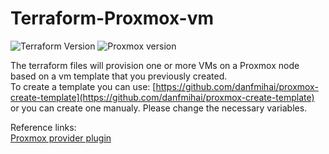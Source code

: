 # Terraform-Proxmox-vm 

![Terraform Version](https://img.shields.io/badge/Terraform-0.12.26-brightgreen.svg) ![Proxmox version](https://img.shields.io/badge/Proxmox-6.1-brightgreen.svg)

The terraform files will provision one or more VMs on a Proxmox node based on a vm template that you previously created.  
To create a template you can use:
[https://github.com/danfmihai/proxmox-create-template](https://github.com/danfmihai/proxmox-create-template)  
or you can create one manualy. Please change the necessary variables.

Reference links:  
[Proxmox provider plugin](https://github.com/Telmate/terraform-provider-proxmox)

